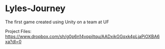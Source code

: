 # Lyles-Journey
The first game created using Unity on a team at UF

Project Files:
https://www.dropbox.com/sh/g0p6n14vppiltqu/AADxikGGqxk4pLjaPiOXBA6xa?dl=0

